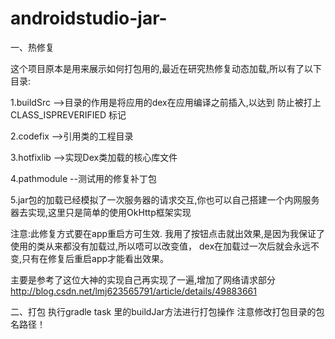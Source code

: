 # androidstudio-jar-



一、热修复

这个项目原本是用来展示如何打包用的,最近在研究热修复动态加载,所以有了以下目录:

1.buildSrc   -->目录的作用是将应用的dex在应用编译之前插入,以达到 防止被打上 CLASS_ISPREVERIFIED 标记

2.codefix    -->引用类的工程目录

3.hotfixlib  -->实现Dex类加载的核心库文件

4.pathmodule --测试用的修复补丁包

5.jar包的加载已经模拟了一次服务器的请求交互,你也可以自己搭建一个内网服务器去实现,这里只是简单的使用OkHttp框架实现

注意:此修复方式要在app重启方可生效.  我用了按钮点击就出效果,是因为我保证了使用的类从来都没有加载过,所以唔可以改变值，
dex在加载过一次后就会永远不变,只有在修复后重启app才能看出效果。



主要是参考了这位大神的实现自己再实现了一遍,增加了网络请求部分
http://blog.csdn.net/lmj623565791/article/details/49883661


二、打包
执行gradle task 里的buildJar方法进行打包操作
注意修改打包目录的包名路径！
